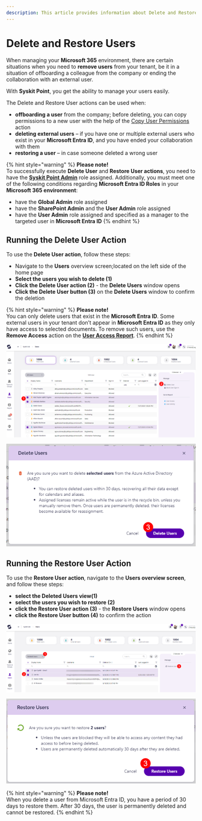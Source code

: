 ```yaml
---
description: This article provides information about Delete and Restore User actions.
---
```


# Delete and Restore Users

When managing your **Microsoft 365** environment, there are certain situations when you need to **remove users** from your tenant, be it in a situation of offboarding a colleague from the company or ending the collaboration with an external user.

With **Syskit Point**, you get the ability to manage your users easily.

The Delete and Restore User actions can be used when:

* **offboarding a user** from the company; before deleting, you can copy permissions to a new user with the help of the [Copy User Permissions](copy-user-permissions.md) action
* **deleting external users** – if you have one or multiple external users who exist in your **Microsoft Entra ID**, and you have ended your collaboration with them
* **restoring a user** – in case someone deleted a wrong user

{% hint style="warning" %}
**Please note!**  
To successfully execute **Delete User** and **Restore User actions**, you need to have the [**Syskit Point Admin**](../configuration/enable-role-based-access.md#syskit-point-admins) role assigned. Additionally, you must meet one of the following conditions regarding **Microsoft Entra ID Roles** in your **Microsoft 365 environment**:

* have the **Global Admin** role assigned
* have the **SharePoint Admin** and the **User Admin** role assigned
* have the **User Admin** role assigned and specified as a manager to the targeted user in **Microsoft Entra ID**
{% endhint %}

## Running the Delete User Action

To use the **Delete User action**, follow these steps:

* Navigate to the **Users** overview screen;located on the left side of the home page
* **Select the users you wish to delete \(1\)**
* **Click the Delete User action \(2\)** - the **Delete Users** window opens
* **Click the Delete User button \(3\)** on the **Delete Users** window to confirm the deletion

{% hint style="warning" %}
**Please note!**  
You can only delete users that exist in the **Microsoft Entra ID**. Some external users in your tenant don’t appear in **Microsoft Entra ID** as they only have access to selected documents. To remove such users, use the **Remove Access** action on the [**User Access Report**](check-access-for-specific-user.md).
{% endhint %}

![Users overview screen - Delete User action](../.gitbook/assets/delete-restore-users-delete.png)

![Delete Users - Confirm action](../.gitbook/assets/delete-restore-users-delete-confirm.png)

## Running the Restore User Action

To use the **Restore User action**, navigate to the **Users overview screen**, and follow these steps:

* **select the Deleted Users view\(1\)**
* **select the users you wish to restore \(2\)**
* **click the Restore User action \(3\)** - the **Restore Users** window opens
* **click the Restore User button \(4\)** to confirm the action

![User overview screen - deleted users view, Restore User action](../.gitbook/assets/delete-restore-users-restore.png)

![Restore User Action popup screen](../.gitbook/assets/delete-restore-users-restore-confirm.png)

{% hint style="warning" %}
**Please note!**  
When you delete a user from Microsoft Entra ID, you have a period of 30 days to restore them. After 30 days, the user is permanently deleted and cannot be restored.
{% endhint %}

